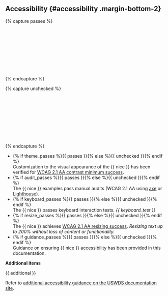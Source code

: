 ## Accessibility {#accessibility .margin-bottom-2}

{% capture passes %}
<div class="usa-icon-list__icon text-green">
  <svg class="usa-icon" role="img">
    <title>Passes</title>
    <use href="/uswds/img/sprite.svg#check_circle"></use>
  </svg>
</div>
{% endcapture %}

{% capture unchecked %}
<div class="usa-icon-list__icon text-base">
  <svg class="usa-icon" role="img">
    <title>Unchecked</title>
    <use href="/uswds/img/sprite.svg#radio_button_unchecked"></use>
  </svg>
</div>
{% endcapture %}

<ul class="usa-icon-list">
  <li class="usa-icon-list__item">
    {% if theme_passes %}{{ passes }}{% else %}{{ unchecked }}{% endif %}<div class="usa-icon-list__content">Customization to the visual appearance of the {{ nice }} has been verified for <a href="https://www.w3.org/WAI/WCAG21/Understanding/contrast-minimum.html" target="_blank" rel="noopener nofollow" class="usa-link--external">WCAG 2.1 AA contrast minimum success</a>.</div>
  </li>
  <li class="usa-icon-list__item">
    {% if audit_passes %}{{ passes }}{% else %}{{ unchecked }}{% endif %}<div class="usa-icon-list__content">The {{ nice }} examples pass manual audits (WCAG 2.1 AA using <a href="https://www.deque.com/axe/browser-extensions/" target="_blank" rel="noopener nofollow" class="usa-link--external">axe</a> or <a href="https://developer.chrome.com/docs/lighthouse/accessibility/" target="_blank" rel="noopener nofollow" class="usa-link--external">Lighthouse</a>).</div>
  </li>
  <li class="usa-icon-list__item">
    {% if keyboard_passes %}{{ passes }}{% else %}{{ unchecked }}{% endif %}<div class="usa-icon-list__content">The {{ nice }} passes keyboard interaction tests. <em>{{ keyboard_test }}</em></div>
  </li>
  <li class="usa-icon-list__item">
    {% if resize_passes %}{{ passes }}{% else %}{{ unchecked }}{% endif %}<div class="usa-icon-list__content">The {{ nice }} achieves <a href="https://www.w3.org/WAI/WCAG21/Understanding/resize-text.html" target="_blank" rel="noopener nofollow" class="usa-link--external">WCAG 2.1 AA resizing success</a>. <em>Resizing text up to 200% without loss of content or functionality.</em></div>
  </li>
  <li class="usa-icon-list__item">
    {% if guidance_passes %}{{ passes }}{% else %}{{ unchecked }}{% endif %}<div class="usa-icon-list__content">Guidance on ensuring {{ nice }} accessibility has been provided in this documentation.</div>
  </li>
</ul>

**Additional items**

{{ additional }}

Refer to <a href="{{ url_uswds }}#accessibility" target="_blank" rel="noopener nofollow" class="usa-link--external">additional accessibility guidance on the USWDS documentation site</a>.
